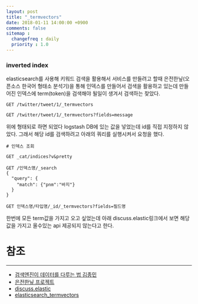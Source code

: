 ```yaml
---
layout: post
title: "_termvectors"
date: 2018-01-11 14:00:00 +0900
comments: false
sitemap :
  changefreq : daily
  priority : 1.0
---
```


### inverted index

elasticsearch를 사용해 키워드 검색을 활용해서 서비스를 만들려고 할때
은전한닢(오픈소스 한국어 형태소 분석기)을 통해 인덱스를 만들어서 검색을 활용하고 있는데
만들어진 인덱스에 term(token)을 검색해야 될일이 생겨서 검색하는 찾았다.

```
GET /twitter/tweet/1/_termvectors

GET /twitter/tweet/1/_termvectors?fields=message

```

위에 형태되로 하면 되었다 logstash DB에 있는 값을 넣었는데 id를 직접 지정하지 않았다.
그래서 해당 id를 검색하려고 아래의 쿼리를 실행시켜서 요청을 했다.


```
# 인덱스 조회

GET _cat/indices?v&pretty

GET /인덱스명/_search
{
  "query": {
    "match": {"pnm":"바지"}
  }
}

GET 인덱스명/타입명/_id/_termvectors?fields=필드명

```

한번에 모든 term값을 가지고 오고 싶었는데 아래 discuss.elastic링크에서 보면
해당 값을 가지고 올수있는 api 제공되지 않는다고 한다.


# 참조 
-----

* [검색엔진이 데이터를 다루는 법 김종민](https://www.slideshare.net/kjmorc/ss-80803233)
* [은전한닢 프로젝트](http://eunjeon.blogspot.kr/)
* [discuss.elastic](https://discuss.elastic.co/t/term-vector-of-all-documents/60128/4)
* [elasticsearch_termvectors](https://www.elastic.co/guide/en/elasticsearch/reference/6.1/docs-termvectors.html)

